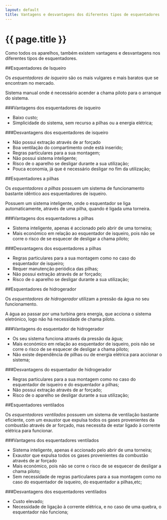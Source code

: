 ```yaml
---
layout: default
title: Vantagens e desvantagens dos diferentes tipos de esquentadores
---
```


# {{ page.title }}

Como todos os aparelhos, também existem vantagens e desvantagens nos diferentes tipos de esquentadores.

##Esquentadores de Isqueiro

Os _esquentadores de isqueiro_ são os mais vulgares e mais baratos que se encontram no mercado.

Sistema manual onde é necessário acender a chama piloto para o arranque do sistema.

###Vantagens dos esquentadores de isqueiro

* Baixo custo;
* Simplicidade do sistema, sem recurso a pilhas ou a energia elétrica;

###Desvantagens dos esquentadores de isqueiro

* Não possui extração através de ar forçado
* Boa ventilação do compartimento onde está inserido;
* Regras particulares para a sua montagem;
* Não possui sistema inteligente;
* Risco de o aparelho se desligar durante a sua utilização;
* Pouca economia, já que é necessário desligar no fim da utilização;

##Esquentadores a pilhas

Os _esquentadores a pilhas_ possuem um sistema de funcionamento bastante idêntico aos esquentadores de isqueiro.

Possuem um sistema inteligente, onde o esquentador se liga automaticamente, através de uma pilha, quando é ligada uma torneira.

###Vantagens dos esquentadores a pilhas

* Sistema inteligente, apenas é accionado pelo abrir de uma torneira;
* Mais económico em relação ao esquentador de isqueiro, pois não se corre o risco de se esquecer de desligar a chama piloto;

###Desvantagens dos esquentadores a pilhas

* Regras particulares para a sua montagem como no caso do esquentador de isqueiro;
* Requer manutenção periódica das pilhas;
* Não possui extração através de ar forçado;
* Risco de o aparelho se desligar durante a sua utilização;

##Esquentadores de hidrogerador

Os _esquentadores de hidrogerador_ utilizam a pressão da água no seu funcionamento.

A água ao passar por uma turbina gera energia, que acciona o sistema eletrónico, logo não há necessidade de chama piloto.

###Vantagens do esquentador de hidrogerador

* Os seu sistema funciona através da pressão da água;
* Mais económico em relação ao esquentador de isqueiro, pois não se corre o risco de se esquecer de desligar a chama piloto;
* Não existe dependência de pilhas ou de energia elétrica para accionar o sistema;

###Desvantagens do esquentador de hidrogerador

* Regras particulares para a sua montagem como no caso do esquentador de isqueiro e do esquentador a pilhas;
* Não possui extração através de ar forçado;
* Risco de o aparelho se desligar durante a sua utilização;

##Esquentadores ventilados

Os _esquentadores ventilados_ possuem um  sistema de ventilação bastante eficiente, com um exaustor que expulsa todos os gases provenientes da combustão através de ar forçado, mas necessita de estar ligado à corrente elétrica para funcionar.

###Vantagens dos esquentadores ventilados

* Sistema inteligente, apenas é accionado pelo abrir de uma torneira;
* Exaustor que expulsa todos os gases provenientes da combustão através de ar forçado
* Mais económico, pois não se corre o risco de se esquecer de desligar a chama piloto;
* Sem necessidade de regras particulares para a sua montagem como no caso do esquentador de isqueiro, do esquentador a pilhas,etc;

###Desvantagens dos esquentadores ventilados

* Custo elevado;
* Necessidade de ligação à corrente elétrica, e no caso de uma quebra, o esquentador não funciona;
